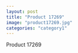 ```yaml
---
layout: post
title: "Product 17269"
image: "product17269.jpg"
categories: "category1"
---
```

Product 17269
